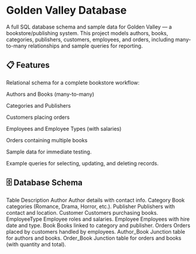 # Golden Valley Database

A full SQL database schema and sample data for Golden Valley — a bookstore/publishing system. This project models authors, books, categories, publishers, customers, employees, and orders, including many-to-many relationships and sample queries for reporting.

## 📋 Features

Relational schema for a complete bookstore workflow:

Authors and Books (many-to-many)

Categories and Publishers

Customers placing orders

Employees and Employee Types (with salaries)

Orders containing multiple books

Sample data for immediate testing.

Example queries for selecting, updating, and deleting records.

## 🗄️ Database Schema
Table	Description
Author	Author details with contact info.
Category	Book categories (Romance, Drama, Horror, etc.).
Publisher	Publishers with contact and location.
Customer	Customers purchasing books.
EmployeeType	Employee roles and salaries.
Employee	Employees with hire date and type.
Book	Books linked to category and publisher.
Orders	Orders placed by customers handled by employees.
Author_Book	Junction table for authors and books.
Order_Book	Junction table for orders and books (with quantity and total).
